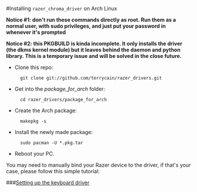 #Installing `razer_chroma_driver` on Arch Linux

**Notice #1: don't run these commands directly as root. Run them as a normal user, with sudo privileges, and just put your password in whenever it's prompted**

**Notice #2: this PKGBUILD is kinda incomplete. It only installs the driver (the dkms kernel module) but it leaves behind the daemon and python library. This is a temporary issue and will be solved in the close future.**

- Clone this repo:

		git clone git://github.com/terrycain/razer_drivers.git

- Get into the *package_for_arch* folder:

		cd razer_drivers/package_for_arch

- Create the Arch package:

		makepkg -s

- Install the newly made package:

		sudo pacman -U *.pkg.tar

- Reboot your PC.

You may need to manually bind your Razer device to the driver, if that's your case, please follow this simple tutorial:

###[Setting up the keyboard driver](https://github.com/pez2001/razer_chroma_drivers/wiki/Setting-up-the-keyboard-driver)